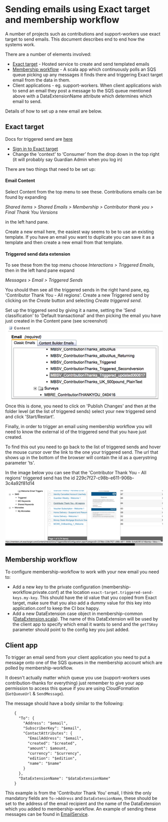# Sending emails using Exact target and membership workflow
A number of projects such as contributions and support-workers use exact target to send emails. This document describes end to end how the systems work.

There are a number of elements involved:
* [Exact target](https://mc.s4.exacttarget.com/cloud/#app/Email) - Hosted service to create and send templated emails
* [Membership workflow](https://github.com/guardian/membership-workflow) - A scala app which continuously polls an SQS queue picking up any messages it finds there and triggering Exact target email from the data in them.
* Client applications - eg. support-workers. When client applications wish to send an email they post a message to the SQS queue mentioned above with a DataExtensionName attribute which determines which email to send.

Details of how to set up a new email are below.

## Exact target
Docs for triggered send are [here](
https://help.marketingcloud.com/en/documentation/exacttarget/interactions/triggered_emails/triggered_emails_guide/)

* [Sign in to Exact target](https://mc.s4.exacttarget.com/cloud/#app/Email/C12/Default.aspx?entityType=none&entityID=0%23Content)
* Change the 'context' to ‘Consumer’ from the drop down in the top right (it will probably say Guardian Admin when you log in)

There are two things that need to be set up:
#### Email Content
Select Content from the top menu to see these. Contributions emails can be found by expanding

_Shared items > Shared Emails > Membership > Contributor thank you > Final Thank You Versions_

in the left hand pane.

Create a new email here, the easiest way seems to be to use an existing template. If you have an email you want to duplicate you can save it as a template and then create a new email from that template.
#### Triggered send data extension
To see these from the top menu choose _Interactions > Triggered Emails_, then in the left hand pane expand

_Messages > Email > Triggered Sends_

You should then see all the triggered sends in the right hand pane, eg. 'Contributor Thank You - All regions'.
Create a new Triggered send by clicking on the _Create_ button and selecting _Create triggered send_.


Set up the triggered send by giving it a name, setting the 'Send classification' to 'Default transactional' and then picking the email you have just created in the  Content pane (see screenshot)
![](content-pane.png)
Once this is done, you need to click on 'Publish Changes' and then at the folder level (at the list of triggered sends) select your new triggered send and click 'Start/Restart'.

Finally, in order to trigger an email using membership workflow you will need to know the external id of the triggered send that you have just created.

To find this out you need to go back to the list of triggered sends and hover the mouse cursor over the link to the one your triggered send. The url that shows up in the bottom of the browser will contain the id as a querystring parameter 'ts'.

In the image below you can see that the 'Contributor Thank You - All regions' triggered send has the id 229c7f27-c98b-e611-906b-3c4a92f81d14

![](hover-for-id.png "Getting the id for a triggered send")

## Membership workflow
To configure membership-workflow to work with your new email you need to:
* Add a new key to the private configuration (membership-workflow.private.conf) at the location `exact-target.triggered-send-keys.my-key`. This should have the id value that you copied from Exact target, make sure that you also add a dummy value for this key into application.conf to keep the CI box happy.
* Add a new DataExtension case object in membership-common ([DataExtension.scala](https://github.com/guardian/membership-common/blob/90e4ccd0c91215ea12997480feceff0da759d96c/src/main/scala/com/gu/exacttarget/DataExtension.scala)). The name of this DataExtension will be used by the client app to specify which email it wants to send and the `getTSKey` parameter should point to the config key you just added.

## Client app
To trigger an email send from your client application you need to put a message onto one of the SQS queues in the membership account which are polled by membership-workflow.

It doesn't actually matter which queue you use (support-workers uses contribution-thanks for everything) just remember to give your app permission to access this queue if you are using CloudFormation (`GetQueueUrl` &
`SendMessage`).

The message should have a body similar to the following:

        {
          "To": {
            "Address": "$email",
            "SubscriberKey": "$email",
            "ContactAttributes": {
              "EmailAddress": "$email",
              "created": "$created",
              "amount": $amount,
              "currency": "$currency",
              "edition": "$edition",
              "name": "$name"
            }
          },
          "DataExtensionName": "$dataExtensionName"
        }
This example is from the 'Contributor Thank You' email, I think the only mandatory fields are `To->Address` and `DataExtensionName`, these should be set to the address of the email recipient and the name of the DataExtension which you added to membership-workflow.
An example of sending these messages can be found in [EmailService](/src/main/scala/com/gu/emailservices/EmailService.scala).
